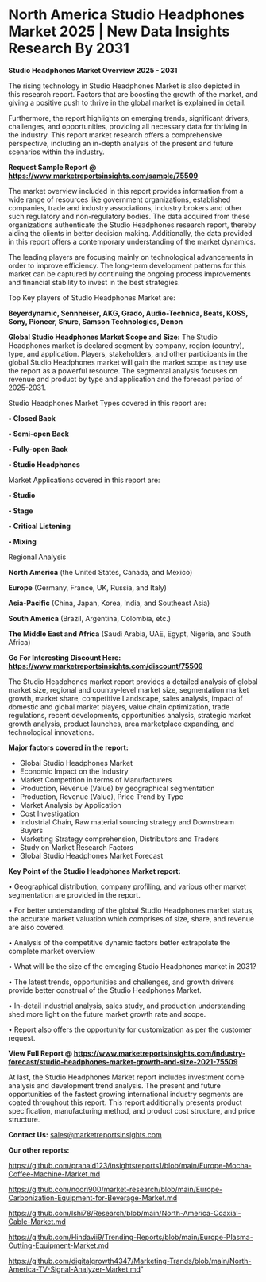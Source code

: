 # North America Studio Headphones Market 2025 | New Data Insights Research By 2031

<Strong> Studio Headphones Market Overview 2025 - 2031</strong>

The rising technology in Studio Headphones Market is also depicted in this research report. Factors that are boosting the growth of the market, and giving a positive push to thrive in the global market is explained in detail.

Furthermore, the report highlights on emerging trends, significant drivers, challenges, and opportunities, providing all necessary data for thriving in the industry. This report market research offers a comprehensive perspective, including an in-depth analysis of the present and future scenarios within the industry.

<strong>Request Sample Report @ <a href=https://www.marketreportsinsights.com/sample/75509>https://www.marketreportsinsights.com/sample/75509</a></strong>

The market overview included in this report provides information from a wide range of resources like government organizations, established companies, trade and industry associations, industry brokers and other such regulatory and non-regulatory bodies. The data acquired from these organizations authenticate the Studio Headphones research report, thereby aiding the clients in better decision making. Additionally, the data provided in this report offers a contemporary understanding of the market dynamics.

The leading players are focusing mainly on technological advancements in order to improve efficiency. The long-term development patterns for this market can be captured by continuing the ongoing process improvements and financial stability to invest in the best strategies.

Top Key players of Studio Headphones Market are:

<strong>Beyerdynamic, Sennheiser, AKG, Grado, Audio-Technica, Beats, KOSS, Sony, Pioneer, Shure, Samson Technologies, Denon</strong>

<strong><b>Global Studio Headphones Market Scope and Size:</b></strong>
The Studio Headphones market is declared segment by company, region (country), type, and application. Players, stakeholders, and other participants in the global Studio Headphones market will gain the market scope as they use the report as a powerful resource. The segmental analysis focuses on revenue and product by type and application and the forecast period of 2025-2031.

Studio Headphones Market Types covered in this report are:

<strong>• Closed Back

• Semi-open Back

• Fully-open Back

• Studio Headphones</strong>

Market Applications covered in this report are:

<strong>• Studio

• Stage

• Critical Listening

• Mixing</strong> 

Regional Analysis

<strong>North America</strong> (the United States, Canada, and Mexico)

<strong>Europe</strong> (Germany, France, UK, Russia, and Italy)

<strong>Asia-Pacific</strong> (China, Japan, Korea, India, and Southeast Asia)

<strong>South America</strong> (Brazil, Argentina, Colombia, etc.)

<strong>The Middle East and Africa</strong> (Saudi Arabia, UAE, Egypt, Nigeria, and South Africa)

<strong>Go For Interesting Discount Here: <a href=https://www.marketreportsinsights.com/discount/75509>https://www.marketreportsinsights.com/discount/75509</a></strong>

The Studio Headphones market report provides a detailed analysis of global market size, regional and country-level market size, segmentation market growth, market share, competitive Landscape, sales analysis, impact of domestic and global market players, value chain optimization, trade regulations, recent developments, opportunities analysis, strategic market growth analysis, product launches, area marketplace expanding, and technological innovations.

<strong><b>Major factors covered in the report:</b></strong>
<ul>
  <li>Global Studio Headphones Market </li>
  <li>Economic Impact on the Industry</li>
  <li>Market Competition in terms of Manufacturers</li>
  <li>Production, Revenue (Value) by geographical segmentation</li>
  <li>Production, Revenue (Value), Price Trend by Type</li>
  <li>Market Analysis by Application</li>
  <li>Cost Investigation</li>
  <li>Industrial Chain, Raw material sourcing strategy and Downstream Buyers</li>
  <li>Marketing Strategy comprehension, Distributors and Traders</li>
  <li>Study on Market Research Factors</li>
  <li>Global Studio Headphones Market Forecast</li>
</ul>

<strong><b>Key Point of the Studio Headphones Market report:</b></strong>

• Geographical distribution, company profiling, and various other market segmentation are provided in the report.

• For better understanding of the global Studio Headphones market status, the accurate market valuation which comprises of size, share, and revenue are also covered.

• Analysis of the competitive dynamic factors better extrapolate the complete market overview

• What will be the size of the emerging Studio Headphones market in 2031?

• The latest trends, opportunities and challenges, and growth drivers provide better construal of the Studio Headphones Market.

• In-detail industrial analysis, sales study, and production understanding shed more light on the future market growth rate and scope.

• Report also offers the opportunity for customization as per the customer request.

<strong><b>View Full Report @ <a href=https://www.marketreportsinsights.com/industry-forecast/studio-headphones-market-growth-and-size-2021-75509>https://www.marketreportsinsights.com/industry-forecast/studio-headphones-market-growth-and-size-2021-75509</a></b></strong>


At last, the Studio Headphones Market report includes investment come analysis and development trend analysis. The present and future opportunities of the fastest growing international industry segments are coated throughout this report. This report additionally presents product specification, manufacturing method, and product cost structure, and price structure.

<strong>Contact Us:</strong>
sales@marketreportsinsights.com

<strong>Our other reports:</strong>

<a href=https://github.com/pranald123/insightsreports1/blob/main/Europe-Mocha-Coffee-Machine-Market.md>https://github.com/pranald123/insightsreports1/blob/main/Europe-Mocha-Coffee-Machine-Market.md</a>

<a href=https://github.com/noori900/market-research/blob/main/Europe-Carbonization-Equipment-for-Beverage-Market.md>https://github.com/noori900/market-research/blob/main/Europe-Carbonization-Equipment-for-Beverage-Market.md</a>

<a href=https://github.com/Ishi78/Research/blob/main/North-America-Coaxial-Cable-Market.md>https://github.com/Ishi78/Research/blob/main/North-America-Coaxial-Cable-Market.md</a>

<a href=https://github.com/Hindavii9/Trending-Reports/blob/main/Europe-Plasma-Cutting-Equipment-Market.md>https://github.com/Hindavii9/Trending-Reports/blob/main/Europe-Plasma-Cutting-Equipment-Market.md</a>

<a href=https://github.com/digitalgrowth4347/Marketing-Trands/blob/main/North-America-TV-Signal-Analyzer-Market.md>https://github.com/digitalgrowth4347/Marketing-Trands/blob/main/North-America-TV-Signal-Analyzer-Market.md</a>"
